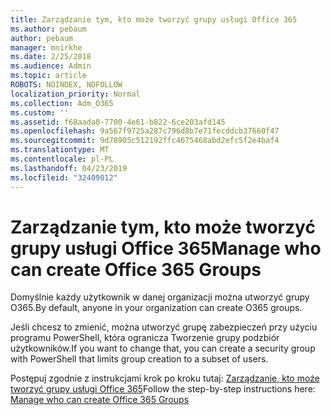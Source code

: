 ```yaml
---
title: Zarządzanie tym, kto może tworzyć grupy usługi Office 365
ms.author: pebaum
author: pebaum
manager: mnirkhe
ms.date: 2/25/2018
ms.audience: Admin
ms.topic: article
ROBOTS: NOINDEX, NOFOLLOW
localization_priority: Normal
ms.collection: Adm_O365
ms.custom: ''
ms.assetid: f68aada0-7700-4e61-b822-6ce203afd145
ms.openlocfilehash: 9a567f9725a287c796d8b7e71fecddcb37660f47
ms.sourcegitcommit: 9d78905c512192ffc4675468abd2efc5f2e4baf4
ms.translationtype: MT
ms.contentlocale: pl-PL
ms.lasthandoff: 04/23/2019
ms.locfileid: "32409012"
---
```

# <a name="manage-who-can-create-office-365-groups"></a><span data-ttu-id="b9cb1-102">Zarządzanie tym, kto może tworzyć grupy usługi Office 365</span><span class="sxs-lookup"><span data-stu-id="b9cb1-102">Manage who can create Office 365 Groups</span></span>

<span data-ttu-id="b9cb1-103">Domyślnie każdy użytkownik w danej organizacji można utworzyć grupy O365.</span><span class="sxs-lookup"><span data-stu-id="b9cb1-103">By default, anyone in your organization can create O365 groups.</span></span>
  
<span data-ttu-id="b9cb1-104">Jeśli chcesz to zmienić, można utworzyć grupę zabezpieczeń przy użyciu programu PowerShell, która ogranicza Tworzenie grupy podzbiór użytkowników.</span><span class="sxs-lookup"><span data-stu-id="b9cb1-104">If you want to change that, you can create a security group with PowerShell that limits group creation to a subset of users.</span></span>
  
<span data-ttu-id="b9cb1-105">Postępuj zgodnie z instrukcjami krok po kroku tutaj: [Zarządzanie, kto może tworzyć grupy usługi Office 365](https://support.office.com/article/4c46c8cb-17d0-44b5-9776-005fced8e618)</span><span class="sxs-lookup"><span data-stu-id="b9cb1-105">Follow the step-by-step instructions here: [Manage who can create Office 365 Groups](https://support.office.com/article/4c46c8cb-17d0-44b5-9776-005fced8e618)</span></span>
  

